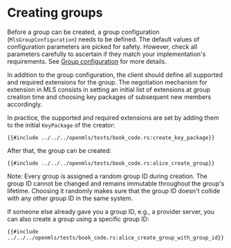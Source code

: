 # Creating groups

Before a group can be created, a group configuration (`MlsGroupConfiguration`) needs to be defined. The default values of configuration parameters are picked for safety. However, check all parameters carefully to ascertain if they match your implementation's requirements. See [Group configuration](group_config.md) for more details.

In addition to the group configuration, the client should define all supported and required extensions for the group. The negotiation mechanism for extension in MLS consists in setting an initial list of extensions at group creation time and choosing key packages of subsequent new members accordingly.

In practice, the supported and required extensions are set by adding them to the initial `KeyPackage` of the creator:

```rust,no_run,noplayground
{{#include ../../../openmls/tests/book_code.rs:create_key_package}}
```

After that, the group can be created:

```rust,no_run,noplayground
{{#include ../../../openmls/tests/book_code.rs:alice_create_group}}
```

Note: Every group is assigned a random group ID during creation. The group ID cannot be changed and remains immutable throughout the group's lifetime. Choosing it randomly makes sure that the group ID doesn't collide with any other group ID in the same system.

If someone else already gave you a group ID, e.g., a provider server, you can also create a group using a specific group ID:

```rust,no_run,noplayground
{{#include ../../../openmls/tests/book_code.rs:alice_create_group_with_group_id}}
```
